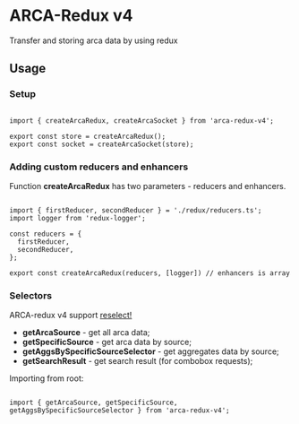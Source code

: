 # ARCA-Redux v4

Transfer and storing arca data by using redux

## Usage
### Setup

```

import { createArcaRedux, createArcaSocket } from 'arca-redux-v4';

export const store = createArcaRedux();
export const socket = createArcaSocket(store);

```

### Adding custom reducers and enhancers
Function **createArcaRedux** has two parameters - reducers and enhancers.

```

import { firstReducer, secondReducer } = './redux/reducers.ts';
import logger from 'redux-logger';

const reducers = {
  firstReducer,
  secondReducer,
};

export const createArcaRedux(reducers, [logger]) // enhancers is array

```

### Selectors
ARCA-redux v4 support [reselect!](https://www.npmjs.com/package/reselect)

* **getArcaSource** - get all arca data;
* **getSpecificSource** - get arca data by source;
* **getAggsBySpecificSourceSelector** - get aggregates data by source;
* **getSearchResult** - get search result (for combobox requests);

Importing from root:
```

import { getArcaSource, getSpecificSource, getAggsBySpecificSourceSelector } from 'arca-redux-v4';

```
